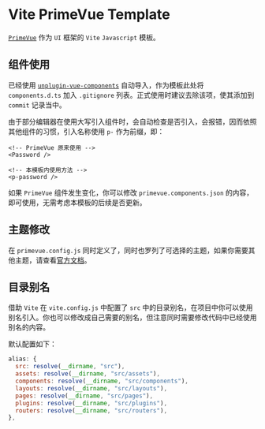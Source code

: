 # Vite PrimeVue Template

[`PrimeVue`](https://primefaces.org/primevue/showcase)
作为 `UI` 框架的 `Vite` `Javascript` 模板。

## 组件使用

已经使用
[`unplugin-vue-components`](https://github.com/antfu/unplugin-vue-components)
自动导入，作为模板此处将 `components.d.ts` 加入 `.gitignore` 列表。正式使用时建议去除该项，使其添加到 `commit` 记录当中。

由于部分编辑器在使用大写引入组件时，会自动检查是否引入，会报错，因而依照其他组件的习惯，引入名称使用 `p-` 作为前缀，即：

```vue
<!-- PrimeVue 原来使用 -->
<Password />

<!-- 本模板内使用方法 -->
<p-password />
```

如果 `PrimeVue` 组件发生变化，你可以修改 `primevue.components.json` 的内容，即可使用，无需考虑本模板的后续是否更新。

## 主题修改

在 `primevue.config.js` 同时定义了，同时也罗列了可选择的主题，如果你需要其他主题，请查看[官方文档](https://primefaces.org/primevue/showcase/#/theming)。

## 目录别名

借助 `Vite` 在 `vite.config.js` 中配置了 `src` 中的目录别名，在项目中你可以使用别名引入。你也可以修改成自己需要的别名，但注意同时需要修改代码中已经使用别名的内容。

默认配置如下：

```js
alias: {
  src: resolve(__dirname, "src"),
  assets: resolve(__dirname, "src/assets"),
  components: resolve(__dirname, "src/components"),
  layouts: resolve(__dirname, "src/layouts"),
  pages: resolve(__dirname, "src/pages"),
  plugins: resolve(__dirname, "src/plugins"),
  routers: resolve(__dirname, "src/routers"),
},
```
